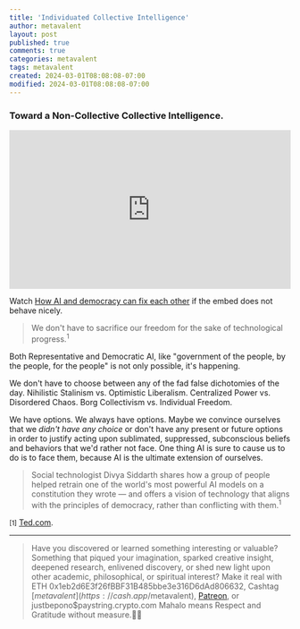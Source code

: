 ```yaml
---
title: 'Individuated Collective Intelligence'
author: metavalent
layout: post
published: true
comments: true
categories: metavalent
tags: metavalent
created: 2024-03-01T08:08:08-07:00
modified: 2024-03-01T08:08:08-07:00
---
```


### Toward a Non-Collective Collective Intelligence.

<div style="max-width:854px"><div style="position:relative;height:0;padding-bottom:56.25%"><iframe src="https://embed.ted.com/talks/lang/en/divya_siddarth_how_ai_and_democracy_can_fix_each_other"loading="lazy" width="854" height="480" style="position:absolute;left:0;top:0;width:100%;height:100%" frameborder="0" scrolling="no" allowfullscreen></iframe></div></div>

Watch [How AI and democracy can fix each other](https://www.ted.com/talks/divya_siddarth_how_ai_and_democracy_can_fix_each_other) if the embed does not behave nicely.

> We don't have to sacrifice our freedom for the sake of technological progress.<sup>1</sup>

Both Representative and Democratic AI, like "government of the people, by the people, for the people" is not only possible, it's happening.

We don't have to choose between any of the fad false dichotomies of the day. Nihilistic Stalinism vs. 
Optimistic Liberalism. Centralized Power vs. Disordered Chaos. Borg Collectivism vs. Individual Freedom. 

We have options. We always have options. Maybe we convince ourselves that we *didn't have any choice* or don't have any present or future options in order to justify acting upon sublimated, suppressed, subconscious beliefs and behaviors that we'd rather not face. One thing AI is sure to cause us to do is to face them, because AI is the ultimate extension of ourselves.

> Social technologist Divya Siddarth shares how a group of people helped retrain one of the world's most powerful AI models on a constitution they wrote — and offers a vision of technology that aligns with the principles of democracy, rather than conflicting with them.<sup>1</sup>

<small>[1]</small> [Ted.com](https://www.ted.com/talks/divya_siddarth_how_ai_and_democracy_can_fix_each_other).

---
> Have you discovered or learned something interesting or valuable? Something that piqued your imagination, sparked creative insight, deepened research, enlivened discovery, or shed new light upon other academic, philosophical, or spiritual interest? Make it real with ETH 0x1eb2d6E3f26fBBF31B485bbe3e316D6dAd806632, Cashtag [$metavalent](https://cash.app/$metavalent), [Patreon](https://patreon.com/metavalent), or justbepono$paystring.crypto.com Mahalo means Respect and Gratitude without measure.🙏🏼
